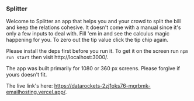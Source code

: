 ### Splitter

Welcome to Splitter an app that helps you and your crowd to split the bill and keep the relations cohesive. It doesn't come with a manual since it's only a few inputs to deal with. Fill 'em in and see the calculus magic happening for you. To zero out the tip value click the tip chip again.

Please install the deps first before you run it. To get it on the screen run `npm run start` then visit http://localhost:3000/.

The app was built primarily for 1080 or 360 px screens. Please forgive if yours doesn't fit.

The live link's here: https://datarockets-2zj1oks76-mgrbmk-emailhosting.vercel.app/.
